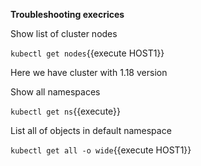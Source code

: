 **Troubleshooting execrices**

Show list of cluster nodes

`kubectl get nodes`{{execute HOST1}}

Here we have cluster with 1.18 version

Show all namespaces

`kubectl get ns`{{execute}}

List all of objects in default namespace

`kubectl get all -o wide`{{execute HOST1}}
